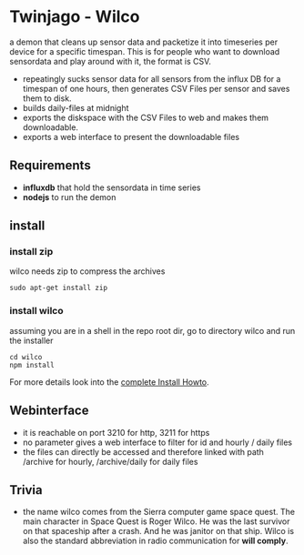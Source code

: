 # Twinjago - Wilco

a demon that cleans up sensor data and packetize it into timeseries per device for a specific timespan.
This is for people who want to download sensordata and play around with it, the format is CSV.

- repeatingly sucks sensor data for all sensors from the influx DB for a timespan of one hours, then generates CSV Files per sensor and saves them to disk.
- builds daily-files at midnight
- exports the diskspace with the CSV Files to web and makes them downloadable.
- exports a web interface to present the downloadable files


## Requirements
- **influxdb** that hold the sensordata in time series
- **nodejs** to run the demon

## install

### install zip
wilco needs zip to compress the archives
```
sudo apt-get install zip
```

### install wilco
assuming you are in a shell in the repo root dir, go to directory wilco and run the installer
```
cd wilco
npm install
```

For more details look into the [complete Install Howto](completeINSTALL.md).

## Webinterface

- it is reachable on port 3210 for http, 3211 for https
- no parameter gives a web interface to filter for id and hourly / daily files
- the files can directly be accessed and therefore linked with path /archive for hourly, /archive/daily for daily files

## Trivia

- the name wilco comes from the Sierra computer game space quest. The main character in Space Quest is Roger Wilco. He was the last survivor on that spaceship after a crash. And he was janitor on that ship.
Wilco is also the standard abbreviation in radio communication for __will comply__.